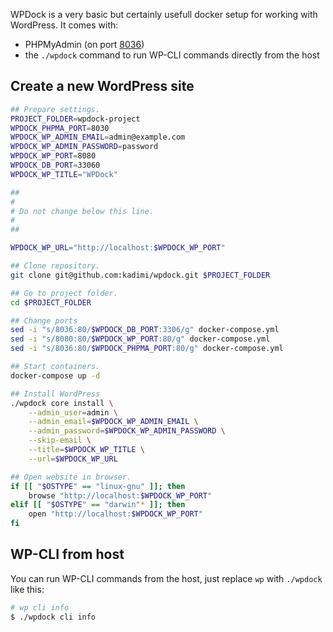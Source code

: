 WPDock is a very basic but certainly usefull docker setup for working with WordPress. It comes with: 

- PHPMyAdmin (on port [8036](http://localhost:8036))
- the `./wpdock` command to run WP-CLI commands directly from the host

## Create a new WordPress site

```sh
## Prepare settings.
PROJECT_FOLDER=wpdock-project
WPDOCK_PHPMA_PORT=8030
WPDOCK_WP_ADMIN_EMAIL=admin@example.com
WPDOCK_WP_ADMIN_PASSWORD=password
WPDOCK_WP_PORT=8080
WPDOCK_DB_PORT=33060
WPDOCK_WP_TITLE="WPDock"

##
#
# Do not change below this line.
#
##

WPDOCK_WP_URL="http://localhost:$WPDOCK_WP_PORT"

## Clone repository.
git clone git@github.com:kadimi/wpdock.git $PROJECT_FOLDER

## Go to project folder.
cd $PROJECT_FOLDER

## Change ports
sed -i "s/8036:80/$WPDOCK_DB_PORT:3306/g" docker-compose.yml
sed -i "s/8080:80/$WPDOCK_WP_PORT:80/g" docker-compose.yml
sed -i "s/8036:80/$WPDOCK_PHPMA_PORT:80/g" docker-compose.yml

## Start containers.
docker-compose up -d

## Install WordPress
./wpdock core install \
	--admin_user=admin \
	--admin_email=$WPDOCK_WP_ADMIN_EMAIL \
	--admin_password=$WPDOCK_WP_ADMIN_PASSWORD \
	--skip-email \
	--title=$WPDOCK_WP_TITLE \
	--url=$WPDOCK_WP_URL

## Open website in browser.
if [[ "$OSTYPE" == "linux-gnu" ]]; then
	browse "http://localhost:$WPDOCK_WP_PORT"
elif [[ "$OSTYPE" == "darwin"* ]]; then
	open "http://localhost:$WPDOCK_WP_PORT"
fi
```

## WP-CLI from host

You can run WP-CLI commands from the host, just replace `wp` with  `./wpdock` like this:

```sh
# wp cli info
$ ./wpdock cli info
``` 